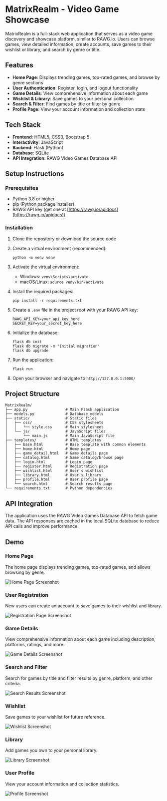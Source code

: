 # MatrixRealm - Video Game Showcase

MatrixRealm is a full-stack web application that serves as a video game discovery and showcase platform, similar to RAWG.io. Users can browse games, view detailed information, create accounts, save games to their wishlist or library, and search by genre or title.

## Features

- **Home Page**: Displays trending games, top-rated games, and browse by genre sections
- **User Authentication**: Register, login, and logout functionality
- **Game Details**: View comprehensive information about each game
- **Wishlist & Library**: Save games to your personal collection
- **Search & Filter**: Find games by title or filter by genre
- **Profile Page**: View your account information and collection stats

## Tech Stack

- **Frontend**: HTML5, CSS3, Bootstrap 5
- **Interactivity**: JavaScript
- **Backend**: Flask (Python)
- **Database**: SQLite
- **API Integration**: RAWG Video Games Database API

## Setup Instructions

### Prerequisites

- Python 3.8 or higher
- pip (Python package installer)
- RAWG API key (get one at [https://rawg.io/apidocs](https://rawg.io/apidocs))

### Installation

1. Clone the repository or download the source code

2. Create a virtual environment (recommended):
   ```
   python -m venv venv
   ```

3. Activate the virtual environment:
   - Windows: `venv\Scripts\activate`
   - macOS/Linux: `source venv/bin/activate`

4. Install the required packages:
   ```
   pip install -r requirements.txt
   ```

5. Create a `.env` file in the project root with your RAWG API key:
   ```
   RAWG_API_KEY=your_api_key_here
   SECRET_KEY=your_secret_key_here
   ```

6. Initialize the database:
   ```
   flask db init
   flask db migrate -m "Initial migration"
   flask db upgrade
   ```

7. Run the application:
   ```
   flask run
   ```

8. Open your browser and navigate to `http://127.0.0.1:5000/`

## Project Structure

```
MatrixRealm/
├── app.py                 # Main Flask application
├── models.py              # Database models
├── static/                # Static files
│   ├── css/               # CSS stylesheets
│   │   └── style.css      # Main stylesheet
│   └── js/                # JavaScript files
│       └── main.js        # Main JavaScript file
├── templates/             # HTML templates
│   ├── base.html          # Base template with common elements
│   ├── home.html          # Home page
│   ├── game_detail.html   # Game details page
│   ├── catalog.html       # Game catalog/browse page
│   ├── login.html         # Login page
│   ├── register.html      # Registration page
│   ├── wishlist.html      # User's wishlist
│   ├── library.html       # User's library
│   ├── profile.html       # User profile page
│   └── search.html        # Search results page
└── requirements.txt       # Python dependencies
```

## API Integration

The application uses the RAWG Video Games Database API to fetch game data. The API responses are cached in the local SQLite database to reduce API calls and improve performance.

## Demo

### Home Page
The home page displays trending games, top-rated games, and allows browsing by genre.

![Home Page Screenshot](static/img/screenshots/home.png)

### User Registration
New users can create an account to save games to their wishlist and library.

![Registration Page Screenshot](static/img/screenshots/register.png)

### Game Details
View comprehensive information about each game including description, platforms, ratings, and more.

![Game Details Screenshot](static/img/screenshots/game_detail.png)

### Search and Filter
Search for games by title and filter results by genre, platform, and other criteria.

![Search Results Screenshot](static/img/screenshots/search.png)

### Wishlist
Save games to your wishlist for future reference.

![Wishlist Screenshot](static/img/screenshots/wishlist.png)

### Library
Add games you own to your personal library.

![Library Screenshot](static/img/screenshots/library.png)

### User Profile
View your account information and collection statistics.

![Profile Screenshot](static/img/screenshots/profile.png)

